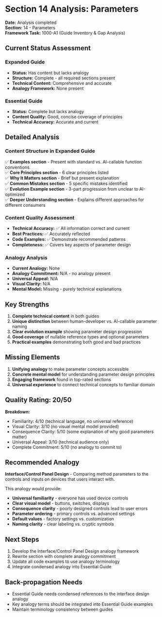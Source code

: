 # Section 14 Analysis: Parameters

**Date:** Analysis completed  
**Section:** 14 - Parameters  
**Framework Task:** 1000-A1 (Guide Inventory & Gap Analysis)

## Current Status Assessment

### Expanded Guide
- **Status:** Has content but lacks analogy
- **Structure:** Complete - all required sections present
- **Technical Content:** Comprehensive and accurate
- **Analogy Framework:** None present

### Essential Guide  
- **Status:** Complete but lacks analogy
- **Content Quality:** Good, concise coverage of principles
- **Technical Accuracy:** Accurate and current

## Detailed Analysis

### Content Structure in Expanded Guide
✅ **Examples section** - Present with standard vs. AI-callable function conventions  
✅ **Core Principles section** - 6 clear principles listed  
✅ **Why It Matters section** - Brief but present explanation  
✅ **Common Mistakes section** - 5 specific mistakes identified  
✅ **Evolution Example section** - 3-part progression from unclear to AI-optimized  
✅ **Deeper Understanding section** - Explains different approaches for different consumers  

### Content Quality Assessment
- **Technical Accuracy:** ✅ All information correct and current
- **Best Practices:** ✅ Accurately reflected
- **Code Examples:** ✅ Demonstrate recommended patterns
- **Completeness:** ✅ Covers key aspects of parameter design

### Analogy Analysis
- **Current Analogy:** None
- **Analogy Commitment:** N/A - no analogy present
- **Universal Appeal:** N/A
- **Visual Clarity:** N/A
- **Mental Model:** Missing - purely technical explanations

## Key Strengths
1. **Complete technical content** in both guides
2. **Unique distinction** between human-developer vs. AI-callable parameter naming
3. **Clear evolution example** showing parameter design progression
4. **Good coverage** of nullable reference types and optional parameters
5. **Practical examples** demonstrating both good and bad practices

## Missing Elements
1. **Unifying analogy** to make parameter concepts accessible
2. **Concrete mental model** for understanding parameter design principles
3. **Engaging framework** found in top-rated sections
4. **Universal experience** to connect technical concepts to familiar domain

## Quality Rating: 20/50

**Breakdown:**
- Familiarity: 4/10 (technical language, no universal reference)
- Visual Clarity: 3/10 (no visual mental model provided)
- Consequence Clarity: 5/10 (some explanation of why good parameters matter)
- Universal Appeal: 3/10 (technical audience only)
- Complete Commitment: 5/10 (no analogy to commit to)

## Recommended Analogy

**Interface/Control Panel Design** - Comparing method parameters to the controls and inputs on devices that users interact with.

This analogy would provide:
- **Universal familiarity** - everyone has used device controls
- **Clear visual model** - buttons, switches, displays
- **Consequence clarity** - poorly designed controls lead to user errors
- **Parameter ordering** - primary controls vs. advanced settings
- **Default values** - factory settings vs. customization
- **Naming clarity** - clear labeling vs. cryptic symbols

## Next Steps
1. Develop the Interface/Control Panel Design analogy framework
2. Rewrite section with complete analogy commitment
3. Update all code examples to use analogy terminology
4. Integrate condensed analogy into Essential Guide

## Back-propagation Needs
- Essential Guide needs condensed references to the interface design analogy
- Key analogy terms should be integrated into Essential Guide examples
- Maintain terminology consistency between guides